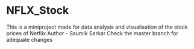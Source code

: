 # NFLX_Stock
This is a miniproject made for data analysis and visualisation of the stock prices of Netflix 
Author - Saumik Sarkar
Check the master branch for adequate changes 
